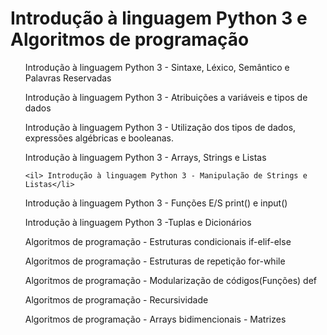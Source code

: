 <h1> Introdução à linguagem Python 3 e Algoritmos de programação</h1>

<ol>

<il> Introdução à linguagem Python 3 - Sintaxe, Léxico, Semântico e Palavras Reservadas</li>

<il> Introdução à linguagem Python 3 - Atribuições a variáveis e tipos de dados</li>

<il> Introdução à linguagem Python 3 - Utilização dos tipos de dados, expressões algébricas e booleanas.</li>

<il> Introdução à linguagem Python 3 - Arrays, Strings e Listas

	<il> Introdução à linguagem Python 3 - Manipulação de Strings e Listas</li>
</li>

<il> Introdução à linguagem Python 3 - Funções E/S print() e input()</li>

<il> Introdução à linguagem Python 3 -Tuplas e Dicionários</li>

<il> Algoritmos de programação - Estruturas condicionais if-elif-else </li>

<il> Algoritmos de programação - Estruturas de repetição for-while</li>

<il> Algoritmos de programação - Modularização de códigos(Funções) def</li>

<il> Algoritmos de programação - Recursividade</li>

<il> Algoritmos de programação - Arrays bidimencionais - Matrizes</li>
</ol>

